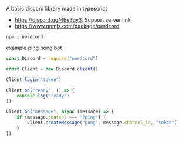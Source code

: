 A basic discord library made in typescript
 	

* https://discord.gg/4Ee3uy3, Support server link
* https://www.npmjs.com/package/nerdcord

`npm i nerdcord`

example ping pong bot

```js
const Discord = require("nerdcord")

const Client = new Discord.client()

Client.login("token")

Client.on("ready", () => {
    console.log("ready")
})

Client.on("message", async (message) => {
    if (message.content === "?ping") {
        Client.createMessage("pong", message.channel_id, "token")
    }
})
